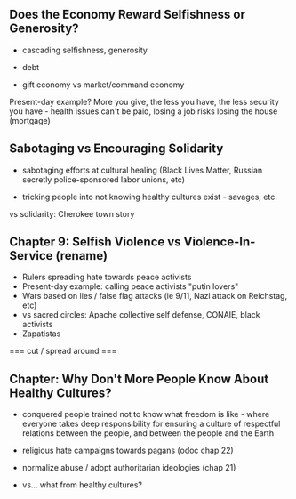 
## Does the Economy Reward Selfishness or Generosity?

* cascading selfishness, generosity

* debt

* gift economy vs market/command economy

Present-day example?
More you give, the less you have, the less security you have - health issues can't be paid, losing a job risks losing the house (mortgage)

## Sabotaging vs Encouraging Solidarity

* sabotaging efforts at cultural healing (Black Lives Matter, Russian secretly police-sponsored labor unions, etc)

* tricking people into not knowing healthy cultures exist - savages, etc.


vs solidarity: Cherokee town story

## Chapter 9: Selfish Violence vs Violence-In-Service (rename)
* Rulers spreading hate towards peace activists
* Present-day example: calling peace activists "putin lovers" 
* Wars based on lies / false flag attacks (ie 9/11, Nazi attack on Reichstag, etc)
* vs sacred circles: Apache collective self defense, CONAIE, black activists
* Zapatistas	


=== cut / spread around ===

## Chapter: Why Don't More People Know About Healthy Cultures?
* conquered people trained not to know what freedom is like - where everyone takes deep responsibility for ensuring a culture of respectful relations between the people, and between the people and the Earth

* religious hate campaigns towards pagans (odoc chap 22)

* normalize abuse / adopt authoritarian ideologies (chap 21)

* vs... what from healthy cultures?
